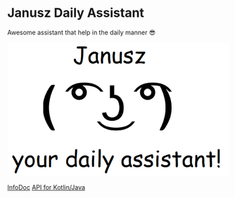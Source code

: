 # Janusz Daily Assistant

Awesome assistant that help in the daily manner :sunglasses:

![Janusz](janusz.png)

[InfoDoc](https://docs.google.com/document/d/1zUqMyRSYWJl1o8Z2eLPAe4o6B0VDYTX0d9hHoGwjixo/edit?usp=sharing)
[API for Kotlin/Java](https://github.com/Ticketmaster/actions-on-google-kotlin)
